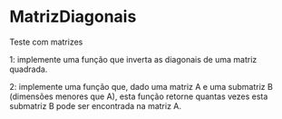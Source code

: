 # MatrizDiagonais

Teste com matrizes

1: implemente uma função que inverta as diagonais de uma matriz
quadrada.

2: implemente uma função que, dado uma matriz A e uma submatriz B
(dimensões menores que A), esta função retorne quantas vezes esta submatriz B
pode ser encontrada na matriz A.
